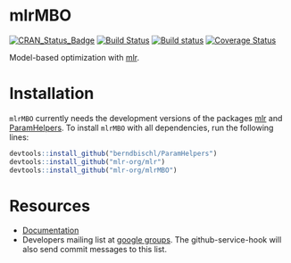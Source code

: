 # mlrMBO

[![CRAN_Status_Badge](http://www.r-pkg.org/badges/version/mlrMBO)](https://cran.r-project.org/package=mlrMBO)
[![Build Status](https://travis-ci.org/mlr-org/mlrMBO.png?branch=master)](https://travis-ci.org/mlr-org/mlrMBO)
[![Build status](https://ci.appveyor.com/api/projects/status/gvr607kqcl78qjq9/branch/master?svg=true)](https://ci.appveyor.com/project/jakob-r/mlrmbo/branch/master)
[![Coverage Status](https://img.shields.io/codecov/c/github/mlr-org/mlrMBO/master.svg)](https://codecov.io/github/mlr-org/mlrMBO?branch=master)

Model-based optimization with [mlr](https://github.com/mlr-org/mlr/).

# Installation

`mlrMBO` currently needs the development versions of the packages [mlr](https://github.com/mlr-org/mlr/) and [ParamHelpers](https://github.com/berndbischl/ParamHelpers).
To install `mlrMBO` with all dependencies, run the following lines:

```r
devtools::install_github("berndbischl/ParamHelpers")
devtools::install_github("mlr-org/mlr")
devtools::install_github("mlr-org/mlrMBO")
```


# Resources

* [Documentation](https://mlr-org.github.io/mlrMBO/)
* Developers mailing list at [google groups](https://groups.google.com/forum/?hl=de#!forum/mlrmbo-devel).
  The github-service-hook will also send commit messages to this list.
